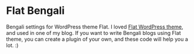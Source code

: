 # Flat Bengali
Bengali settings for WordPress theme Flat. I loved <a href="https://wordpress.org/support/theme/flat" rel="nofollow">Flat WordPress theme</a>, and used in one of my blog. If you want to write Bengali blogs using Flat theme, you can create a plugin of your own, and these code will help you a lot. :)
